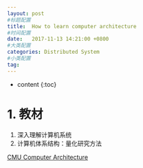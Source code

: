```yaml
---
layout: post
#标题配置
title:  How to learn computer architecture
#时间配置
date:   2017-11-13 14:21:00 +0800
#大类配置
categories: Distributed System
#小类配置
tag: 
---
```


* content
{:toc}

# 1. 教材

1. 深入理解计算机系统
2. 计算机体系结构：量化研究方法

[CMU Computer Architecture](http://www.cs.cmu.edu/~213/)


